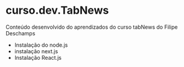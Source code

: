 # curso.dev.TabNews

Conteúdo desenvolvido do aprendizados do curso tabNews do Filipe Deschamps

- Instalação do node.js
- instalação next.js
- Instalação React.js

